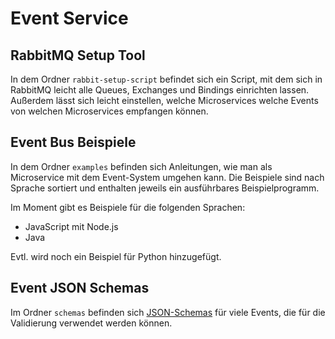 # Event Service

## RabbitMQ Setup Tool

In dem Ordner `rabbit-setup-script` befindet sich ein Script,
mit dem sich in RabbitMQ leicht alle Queues, Exchanges und Bindings
einrichten lassen.
Außerdem lässt sich leicht einstellen,
welche Microservices welche Events von welchen Microservices empfangen können.

## Event Bus Beispiele

In dem Ordner `examples` befinden sich Anleitungen,
wie man als Microservice mit dem Event-System umgehen kann.
Die Beispiele sind nach Sprache sortiert und enthalten jeweils ein ausführbares Beispielprogramm.

Im Moment gibt es Beispiele für die folgenden Sprachen:

* JavaScript mit Node.js
* Java

Evtl. wird noch ein Beispiel für Python hinzugefügt.

## Event JSON Schemas

Im Ordner `schemas` befinden sich [JSON-Schemas](https://json-schema.org/)
für viele Events, die für die Validierung verwendet werden können.
